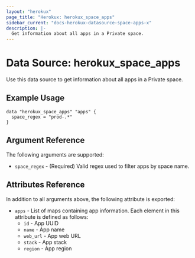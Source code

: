 ```yaml
---
layout: "herokux"
page_title: "Herokux: herokux_space_apps"
sidebar_current: "docs-herokux-datasource-space-apps-x"
description: |-
  Get information about all apps in a Private space.
---
```


# Data Source: herokux_space_apps

Use this data source to get information about all apps in a Private space.

## Example Usage

```hcl-terraform
data "herokux_space_apps" "apps" {
  space_regex = "prod-.*"
}
```

## Argument Reference

The following arguments are supported:

* `space_regex` - (Required) Valid regex used to filter apps by space name.

## Attributes Reference

In addition to all arguments above, the following attribute is exported:

* `apps` - List of maps containing app information. Each element in this attribute is defined as follows:
    * `id` - App UUID
    * `name` - App name
    * `web_url` - App web URL
    * `stack` - App stack
    * `region` - App region
